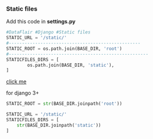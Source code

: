 ### Static files

Add this code in **settings.py**

```python
#DataFlair #Django #Static files
STATIC_URL = '/static/'
#--------------------------------------------------
STATIC_ROOT = os.path.join(BASE_DIR, 'root')
#-----------------------------------------------------
STATICFILES_DIRS = [
        os.path.join(BASE_DIR, 'static'),
]
```

[click me](https://data-flair.training/blogs/django-static-files-handling/)

for django 3+

```python
STATIC_ROOT = str(BASE_DIR.joinpath('root'))

STATIC_URL = '/static/'
STATICFILES_DIRS = [
    str(BASE_DIR.joinpath('static'))
]

```

